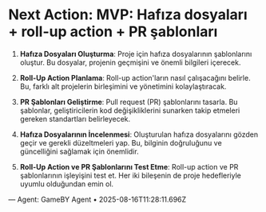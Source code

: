 # Next Action: MVP: Hafıza dosyaları + roll-up action + PR şablonları

1. **Hafıza Dosyaları Oluşturma**: Proje için hafıza dosyalarının şablonlarını oluştur. Bu dosyalar, projenin geçmişini ve önemli bilgileri içerecek.

2. **Roll-Up Action Planlama**: Roll-up action'ların nasıl çalışacağını belirle. Bu, farklı alt projelerin birleşimini ve yönetimini kolaylaştıracak.

3. **PR Şablonları Geliştirme**: Pull request (PR) şablonlarını tasarla. Bu şablonlar, geliştiricilerin kod değişikliklerini sunarken takip etmeleri gereken standartları belirleyecek.

4. **Hafıza Dosyalarının İncelenmesi**: Oluşturulan hafıza dosyalarını gözden geçir ve gerekli düzeltmeleri yap. Bu, bilginin doğruluğunu ve güncelliğini sağlamak için önemlidir.

5. **Roll-Up Action ve PR Şablonlarını Test Etme**: Roll-up action ve PR şablonlarının işleyişini test et. Her iki bileşenin de proje hedefleriyle uyumlu olduğundan emin ol.

— Agent: GameBY Agent • 2025-08-16T11:28:11.696Z
